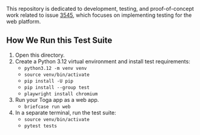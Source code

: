 This repository is dedicated to development, testing, and proof-of-concept work related to issue [3545](https://github.com/beeware/toga/issues/3545), which focuses on implementing testing for the web platform.

## How We Run this Test Suite
1. Open this directory.
2. Create a Python 3.12 virtual environment and install test requirements:
   - `python3.12 -m venv venv`
   - `source venv/bin/activate`
   - `pip install -U pip`
   - `pip install --group test`
   - `playwright install chromium`
3. Run your Toga app as a web app.
   - `briefcase run web`
4. In a separate terminal, run the test suite:
   - `source venv/bin/activate`
   - `pytest tests`
